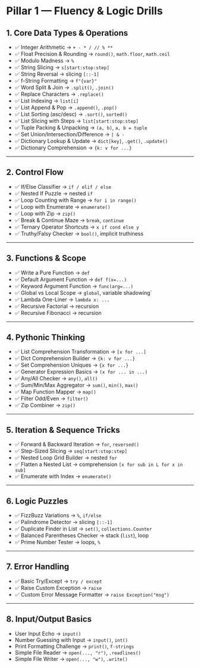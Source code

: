 # Pillar 1 — Fluency & Logic Drills

## 1. Core Data Types & Operations
- ✅ Integer Arithmetic → `+ - * / // % **`
- ✅ Float Precision & Rounding → `round()`, `math.floor`, `math.ceil`
- ✅ Modulo Madness → `%`
- ✅ String Slicing → `s[start:stop:step]`
- ✅ String Reversal → slicing `[::-1]`
- ✅ f-String Formatting → `f"{var}"`
- ✅ Word Split & Join → `.split()`, `.join()`
- ✅ Replace Characters → `.replace()`
- ✅ List Indexing → `list[i]`
- ✅ List Append & Pop → `.append()`, `.pop()`
- ✅ List Sorting (asc/desc) → `.sort()`, `sorted()`
- ✅ List Slicing with Steps → `list[start:stop:step]`
- ✅ Tuple Packing & Unpacking → `(a, b)`, `a, b = tuple`
- ✅ Set Union/Intersection/Difference → `| & -`
- ✅ Dictionary Lookup & Update → `dict[key]`, `.get()`, `.update()`
- ✅ Dictionary Comprehension → `{k: v for ...}`

---

## 2. Control Flow
- ✅ If/Else Classifier → `if / elif / else`
- ✅ Nested If Puzzle → nested `if`
- ✅ Loop Counting with Range → `for i in range()`
- ✅ Loop with Enumerate → `enumerate()`
- ✅ Loop with Zip → `zip()`
- ✅ Break & Continue Maze → `break`, `continue`
- ✅ Ternary Operator Shortcuts → `x if cond else y`
- ✅ Truthy/Falsy Checker → `bool()`, implicit truthiness

---

## 3. Functions & Scope
- ✅ Write a Pure Function → `def`
- ✅ Default Argument Function → `def f(x=...)`
- ✅ Keyword Argument Function → `func(arg=...)`
- ✅ Global vs Local Scope → `global`, variable shadowing`
- ✅ Lambda One-Liner → `lambda x: ...`
- ✅ Recursive Factorial → recursion
- ✅ Recursive Fibonacci → recursion

---

## 4. Pythonic Thinking
- ✅ List Comprehension Transformation → `[x for ...]`
- ✅ Dict Comprehension Builder → `{k: v for ...}`
- ✅ Set Comprehension Uniques → `{x for ...}`
- ✅ Generator Expression Basics → `(x for ... in ...)`
- ✅ Any/All Checker → `any()`, `all()`
- ✅ Sum/Min/Max Aggregator → `sum()`, `min()`, `max()`
- ✅ Map Function Mapper → `map()`
- ✅ Filter Odd/Even → `filter()`
- ✅ Zip Combiner → `zip()`

---

## 5. Iteration & Sequence Tricks
- ✅ Forward & Backward Iteration → `for`, `reversed()`
- ✅ Step-Sized Slicing → `seq[start:stop:step]`
- ✅ Nested Loop Grid Builder → nested `for`
- ✅ Flatten a Nested List → comprehension `[x for sub in L for x in sub]`
- ✅ Enumerate with Index → `enumerate()`

---

## 6. Logic Puzzles
- ✅ FizzBuzz Variations → `%`, `if/else`
- ✅ Palindrome Detector → slicing `[::-1]`
- ✅ Duplicate Finder in List → `set()`, `collections.Counter`
- ✅ Balanced Parentheses Checker → stack (`list`), loop
- ✅ Prime Number Tester → loops, `%`

---

## 7. Error Handling
- ✅ Basic Try/Except → `try / except`
- ✅ Raise Custom Exception → `raise`
- ✅ Custom Error Message Formatter → `raise Exception("msg")`

---

## 8. Input/Output Basics
- User Input Echo → `input()`
- Number Guessing with Input → `input()`, `int()`
- Print Formatting Challenge → `print()`, `f-strings`
- Simple File Reader → `open(..., "r")`, `.readlines()`
- Simple File Writer → `open(..., "w")`, `.write()`